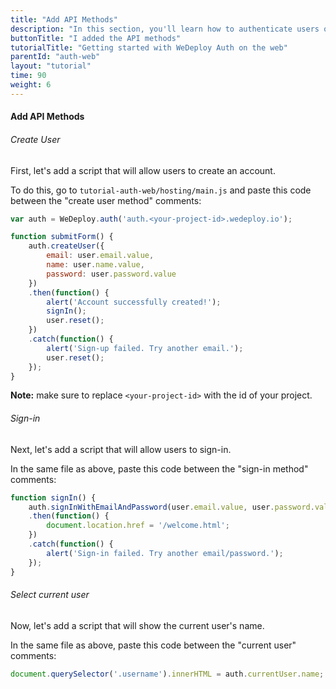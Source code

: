 ```yaml
---
title: "Add API Methods"
description: "In this section, you'll learn how to authenticate users on the web using the WeDeploy API Client."
buttonTitle: "I added the API methods"
tutorialTitle: "Getting started with WeDeploy Auth on the web"
parentId: "auth-web"
layout: "tutorial"
time: 90
weight: 6
---
```


#### Add API Methods

###### Create User

First, let's add a script that will allow users to create an account. 

To do this, go to `tutorial-auth-web/hosting/main.js` and paste this code between the "create user method" comments:

```javascript
var auth = WeDeploy.auth('auth.<your-project-id>.wedeploy.io');

function submitForm() {
	auth.createUser({
		email: user.email.value,
		name: user.name.value,
		password: user.password.value
	})
	.then(function() {
		alert('Account successfully created!');
		signIn();
		user.reset();
	})
	.catch(function() {
		alert('Sign-up failed. Try another email.');
		user.reset();
	});
}
```

**Note:** make sure to replace `<your-project-id>` with the id of your project.

###### Sign-in

Next, let's add a script that will allow users to sign-in. 

In the same file as above, paste this code between the "sign-in method" comments:

```javascript
function signIn() {
	auth.signInWithEmailAndPassword(user.email.value, user.password.value)
	.then(function() {
		document.location.href = '/welcome.html';
	})
	.catch(function() {
		alert('Sign-in failed. Try another email/password.');
	});
}
```

###### Select current user

Now, let's add a script that will show the current user's name. 

In the same file as above, paste this code between the "current user" comments:

```javascript
document.querySelector('.username').innerHTML = auth.currentUser.name;
```


      
